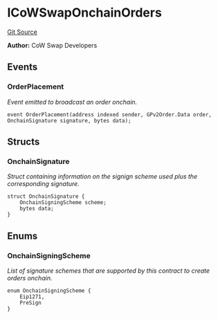 # ICoWSwapOnchainOrders
[Git Source](https://github.com/FloorDAO/floor-v2/blob/fd4de86a192de96d73fe2e56a84ec542b57b1c69/src/interfaces/cowswap/CoWSwapOnchainOrders.sol)

**Author:**
CoW Swap Developers


## Events
### OrderPlacement
*Event emitted to broadcast an order onchain.*


```solidity
event OrderPlacement(address indexed sender, GPv2Order.Data order, OnchainSignature signature, bytes data);
```

## Structs
### OnchainSignature
*Struct containing information on the signign scheme used plus the corresponding signature.*


```solidity
struct OnchainSignature {
    OnchainSigningScheme scheme;
    bytes data;
}
```

## Enums
### OnchainSigningScheme
*List of signature schemes that are supported by this contract to create orders onchain.*


```solidity
enum OnchainSigningScheme {
    Eip1271,
    PreSign
}
```

